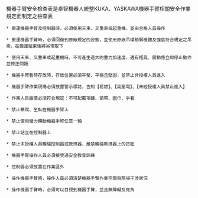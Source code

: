 機器手臂安全檢查表是卓智機器人統整KUKA、YASKAWA機器手臂相關安全作業規定而制定之檢查表

    * 搬運機器手臂及控制器時，必須使用天車、叉重車或起重機，並由合格人員操作

    * 搬運機器手臂時，必須回復到原廠規定的姿態，並使用原廠吊環鎖緊機體及強度符合規定之吊索，在搬運結束後將吊環取下

    * 使用天車、叉重車或起重機時，不可產生過大的重力加速度，遇有搖晃、震動應立即停止動作並修正問題

    * 機器手臂暫時存放時，存放位置必須平整、平穩且堅固，並禁止非授權人員進入

    * 機器手臂作業現場必須放置警示標誌，告知【易燃】、【高壓電】、【未經授權人員禁止進入】

    * 作業人員服儀必須符合規定：不可配戴項鍊、領帶、圍巾、手套

    * 禁止攀爬、坐臥在機器手臂上

    * 禁止使用蠻力轉動機器手臂任意一軸

    * 禁止站立在控制器上

    * 禁止未授權人員觸碰控制器或教導器、嚴禁觸碰教導器上的按鈕

    * 機器手臂操作人員必須接受過安全教育訓練

    * 控制器必須放置在作業區外

    * 操作機器手臂時，操作人員必須清楚機器手臂作業空間與現場干涉狀況

    * 操作機器手臂時，必須可以目視到機器手臂，並且無障礙及死角